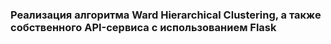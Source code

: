 ### Реализация алгоритма Ward Hierarchical Clustering, а также собственного API-сервиса с использованием Flask 
